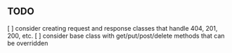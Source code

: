 ## TODO
[ ] consider creating request and response classes that handle 404, 201, 200, etc.
[ ] consider base class with get/put/post/delete methods that can be overridden

